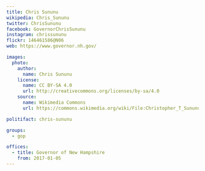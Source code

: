 ```yaml
---
title: Chris Sununu
wikipedia: Chris_Sununu
twitter: ChrisSununu
facebook: GovernorChrisSununu
instagram: chrissununu
flickr: 146461586@N06
web: https://www.governor.nh.gov/

images:
  photo:
    author:
      name: Chris Sununu
    license:
      name: CC BY-SA 4.0
      url: http://creativecommons.org/licenses/by-sa/4.0
    source:
      name: Wikimedia Commons
      url: https://commons.wikimedia.org/wiki/File:Christopher_T_Sununu.jpg

politifact: chris-sununu

groups:
  - gop

offices:
  - title: Governor of New Hampshire
    from: 2017-01-05
---
```

